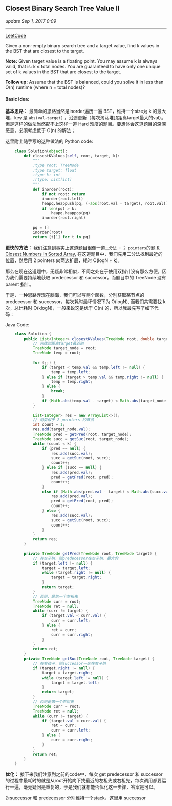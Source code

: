 ## Closest Binary Search Tree Value II
_update Sep 1, 2017  0:09_

---
[LeetCode](https://leetcode.com/problems/closest-binary-search-tree-value-ii/description/)

Given a non-empty binary search tree and a target value, find k values in the BST that are closest to the target.

**Note:**
Given target value is a floating point.
You may assume k is always valid, that is: k ≤ total nodes.
You are guaranteed to have only one unique set of k values in the BST that are closest to the target.

**Follow up:**
Assume that the BST is balanced, could you solve it in less than O(n) runtime (where n = total nodes)?

#### Basic Idea:
**基本思路：**
最简单的思路当然是inorder遍历一遍 BST，维持一个size为 k 的最大堆，key 是 `abs(val-target)` ，沿途更新（每次淘汰堆顶距离target最大的val）。但是这样的做法当然配不上这样一道 Hard 难度的题目。要想体会这道题目的深深恶意，必须考虑低于 O(n) 的解法；

这里附上随手写的这种做法的 Python code:
```python
    class Solution(object):
        def closestKValues(self, root, target, k):
            """
            :type root: TreeNode
            :type target: float
            :type k: int
            :rtype: List[int]
            """
            def inorder(root):
                if not root: return
                inorder(root.left)
                heapq.heappush(pq, (-abs(root.val - target), root.val))
                if len(pq) > k:
                    heapq.heappop(pq)
                inorder(root.right)
            
            pq = []
            inorder(root)
            return [t[1] for t in pq]
```

**更快的方法：**
我们注意到事实上这道题目很像一道`二分法 + 2 pointers`的题 [K Closest Numbers In Sorted Array](https://will-gxz.gitbooks.io/xiaozheng_algo/content/binary-search/k-closest-numbers-in-sorted-array.html), 在这道题目中，我们先用二分法找到最近的位置，然后用 2 pointers 向两边扩展，耗时 O(logN + k)。

那么在现在这道题中，无疑非常相似，不同之处在于使用双指针没有那么方便，因为我们需要持续地获取 predecessor 和 successor，而题目中的 TreeNode 没有 parent 指针。

于是，一种思路浮现在脑海，我们可以写两个函数，分别获取某节点的 predecessor 和 successor，每次耗时最坏情况下为 O(logN), 而我们共需要找 k 次，总计耗时 O(klogN)，一般来说这是优于 O(n) 的，所以我最先写了如下代码：

Java Code:
```java
    class Solution {
        public List<Integer> closestKValues(TreeNode root, double target, int k) {
            // 先找到距离target最近的
            TreeNode target_node = root;
            TreeNode temp = root;
            
            for (;;) {
                if (target < temp.val && temp.left != null) {
                    temp = temp.left;
                } else if (target > temp.val && temp.right != null) {
                    temp = temp.right;
                } else {
                    break;
                }
                if (Math.abs(temp.val - target) < Math.abs(target_node.val - target)) target_node = temp;
            }
            
            List<Integer> res = new ArrayList<>();
            // 用类似于 2 pointers 的算法
            int count = 1;
            res.add(target_node.val);
            TreeNode pred = getPred(root, target_node);
            TreeNode succ = getSuc(root, target_node);
            while (count < k) {
                if (pred == null) {
                    res.add(succ.val);
                    succ = getSuc(root, succ);
                    count++;
                } else if (succ == null) {
                    res.add(pred.val);
                    pred = getPred(root, pred);
                    count++;
                }
                else if (Math.abs(pred.val - target) < Math.abs(succ.val - target)) {
                    res.add(pred.val);
                    pred = getPred(root, pred);
                    count++;
                } else {
                    res.add(succ.val);
                    succ = getSuc(root, succ);
                    count++;
                }
            }
            return res;
        }
            
        private TreeNode getPred(TreeNode root, TreeNode target) {
            // 有左子树，则predecessor在左子树，最大的
            if (target.left != null) {
                target = target.left;
                while (target.right != null) {
                    target = target.right;
                }
                return target;
            }
            // 否则，是第一个左祖先
            TreeNode curr = root;
            TreeNode ret = null;
            while (curr != target) {
                if (target.val < curr.val) {
                    curr = curr.left;
                } else {
                    ret = curr;
                    curr = curr.right;
                }
            }
            return ret;
        }
        private TreeNode getSuc(TreeNode root, TreeNode target) {
            // 有右孩子，则successor一定在右子树
            if (target.right != null) {
                target = target.right;
                while (target.left != null) {
                    target = target.left;
                }
                return target;
            }
            // 否则是第一个右祖先
            TreeNode curr = root;
            TreeNode ret = null;
            while (curr != target) {
                if (target.val < curr.val) {
                    ret = curr;
                    curr = curr.left;
                } else {
                    curr = curr.right;
                }
            }
            return ret;
        }
    } 
```

**优化：**
接下来我们注意到之前的code中，每次 get predecessor 和 successor 的过程中最耗时的就是从root开始向下找最近的左祖先或右祖先，每次调用都要运行一遍，毫无疑问是重复的，于是我们就想能否优化这一步骤，答案是可以。

对successor 和 predecessor 分别维持一个stack，这里用 successor 









